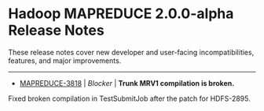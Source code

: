 # Hadoop MAPREDUCE 2.0.0-alpha Release Notes

These release notes cover new developer and user-facing incompatibilities, features, and major improvements.

---

* [MAPREDUCE-3818](https://issues.apache.org/jira/browse/MAPREDUCE-3818) | *Blocker* | **Trunk MRV1 compilation is broken.**

Fixed broken compilation in TestSubmitJob after the patch for HDFS-2895.




